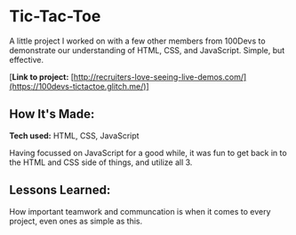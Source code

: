 # Tic-Tac-Toe
A little project I worked on with a few other members from 100Devs to demonstrate our understanding of HTML, CSS, and JavaScript. Simple, but effective.

[**Link to project:** [http://recruiters-love-seeing-live-demos.com/](https://100devs-tictactoe.glitch.me/)]

## How It's Made:

**Tech used:** HTML, CSS, JavaScript

Having focussed on JavaScript for a good while, it was fun to get back in to the HTML and CSS side of things, and utilize all 3. 

## Lessons Learned:

How important teamwork and communcation is when it comes to every project, even ones as simple as this. 

